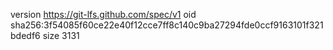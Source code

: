 version https://git-lfs.github.com/spec/v1
oid sha256:3f54085f60ce22e40f12cce7ff8c140c9ba27294fde0ccf9163101f321bdedf6
size 3131

